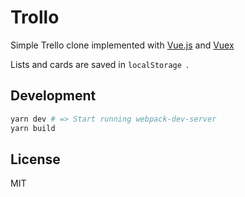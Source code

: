 # Trollo

Simple Trello clone implemented with [Vue.js](https://vuejs.org/) and [Vuex](https://vuex.vuejs.org)


Lists and cards are saved in `localStorage `.

## Development

```sh
yarn dev # => Start running webpack-dev-server
yarn build
```

## License

MIT

